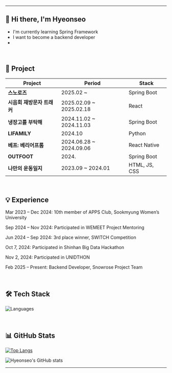 <!-- CONTACT SECTION -->
---

## 👋 Hi there, I'm Hyeonseo

-  I'm currently learning Spring Framework  
-  I want to become a backend developer  
- 

</br>

## 💫 Project

| Project | Period | Stack |
|---------|--------|------------|
| **스노로즈** | 2025.02 ~ | Spring Boot |
| **시음회 재방문자 트래커** | 2025.02.09 ~ 2025.02.18 | React |
| **냉장고를 부탁해** | 2024.11.02 ~ 2024.11.03 | Spring Boot |
| **LIFAMILY** | 2024.10 | Python |
| **베프: 베리어프롬** | 2024.06.28 ~ 2024.09.06 | React Native |
| **OUTFOOT** | 2024. | Spring Boot |
| **나만의 운동일지** | 2023.09 ~ 2024.01 | HTML, JS, CSS |

</br>

## 💡 Experience
Mar 2023 – Dec 2024: 10th member of APPS Club, Sookmyung Women’s University

Sep 2024 – Nov 2024: Participated in WEMEET Project Mentoring

Jun 2024 – Sep 2024: 3rd place winner, SWITCH Competition

Oct 7, 2024: Participated in Shinhan Big Data Hackathon

Nov 2, 2024: Participated in UNIDTHON

Feb 2025 – Present: Backend Developer, Snowrose Project Team

</br>

## 🛠️ Tech Stack

![Languages](https://skillicons.dev/icons?i=html,css,js,react,python,java,c,spring,git,github,figma,docker&theme=light)

</br>

## 📊 GitHub Stats

[![Top Langs](https://github-readme-stats.vercel.app/api/top-langs/?username=gustj3104&layout=compact&theme=default)](https://github.com/anuraghazra/github-readme-stats)

![Hyeonseo's GitHub stats](https://github-readme-stats.vercel.app/api?username=gustj3104&show_icons=true&theme=default)

---

